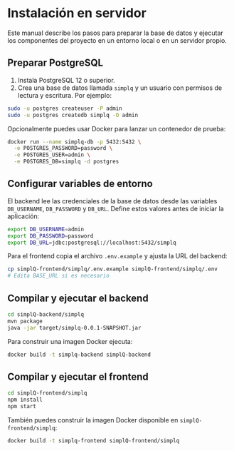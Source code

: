 # Instalación en servidor

Este manual describe los pasos para preparar la base de datos y ejecutar los componentes del proyecto en un entorno local o en un servidor propio.

## Preparar PostgreSQL

1. Instala PostgreSQL 12 o superior.
2. Crea una base de datos llamada `simplq` y un usuario con permisos de lectura y escritura. Por ejemplo:

```bash
sudo -u postgres createuser -P admin
sudo -u postgres createdb simplq -O admin
```

Opcionalmente puedes usar Docker para lanzar un contenedor de prueba:

```bash
docker run --name simplq-db -p 5432:5432 \
  -e POSTGRES_PASSWORD=password \
  -e POSTGRES_USER=admin \
  -e POSTGRES_DB=simplq -d postgres
```

## Configurar variables de entorno

El backend lee las credenciales de la base de datos desde las variables `DB_USERNAME`, `DB_PASSWORD` y `DB_URL`. Define estos valores antes de iniciar la aplicación:

```bash
export DB_USERNAME=admin
export DB_PASSWORD=password
export DB_URL=jdbc:postgresql://localhost:5432/simplq
```

Para el frontend copia el archivo `.env.example` y ajusta la URL del backend:

```bash
cp simplQ-frontend/simplq/.env.example simplQ-frontend/simplq/.env
# Edita BASE_URL si es necesario
```

## Compilar y ejecutar el backend

```bash
cd simplQ-backend/simplq
mvn package
java -jar target/simplq-0.0.1-SNAPSHOT.jar
```

Para construir una imagen Docker ejecuta:

```bash
docker build -t simplq-backend simplQ-backend
```

## Compilar y ejecutar el frontend

```bash
cd simplQ-frontend/simplq
npm install
npm start
```

También puedes construir la imagen Docker disponible en `simplQ-frontend/simplq`:

```bash
docker build -t simplq-frontend simplQ-frontend/simplq
```
